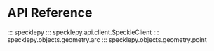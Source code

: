 # API Reference

::: specklepy
::: specklepy.api.client.SpeckleClient
::: specklepy.objects.geometry.arc
::: specklepy.objects.geometry.point
